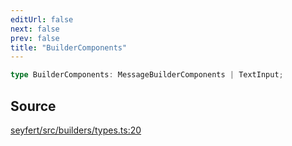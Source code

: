 ```yaml
---
editUrl: false
next: false
prev: false
title: "BuilderComponents"
---
```


```ts
type BuilderComponents: MessageBuilderComponents | TextInput;
```

## Source

[seyfert/src/builders/types.ts:20](https://github.com/potoland/potocuit/blob/fe122a1/src/builders/types.ts#L20)
